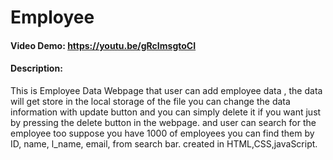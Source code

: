 # Employee
#### Video Demo: https://youtu.be/gRcImsgtoCI
#### Description:  
This is Employee Data Webpage that user can add employee data , the data will get store in the local storage of the file you can change the data information with update button and you can simply delete it if you want just by pressing the delete button in the webpage. and user can search for the employee too suppose you have 1000 of employees you can find them by ID, name, l_name, email, from search bar.
created in HTML,CSS,javaScript.